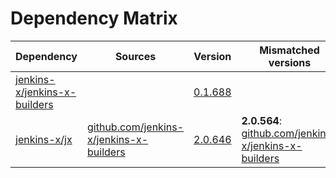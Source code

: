 # Dependency Matrix

Dependency | Sources | Version | Mismatched versions
---------- | ------- | ------- | -------------------
[jenkins-x/jenkins-x-builders](https://github.com/jenkins-x/jenkins-x-builders.git) |  | [0.1.688]() | 
[jenkins-x/jx](https://github.com/jenkins-x/jx.git) | [github.com/jenkins-x/jenkins-x-builders](https://github.com/jenkins-x/jenkins-x-builders) | [2.0.646](https://github.com/jenkins-x/jx/releases/tag/v2.0.646) | **2.0.564**: [github.com/jenkins-x/jenkins-x-builders](https://github.com/jenkins-x/jenkins-x-builders)

